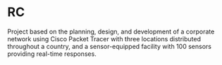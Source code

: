# RC
Project based on the planning, design, and development of a corporate network using Cisco Packet Tracer with three locations distributed throughout a country, and a sensor-equipped facility with 100 sensors providing real-time responses.
